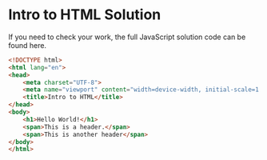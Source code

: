 <h1>
  <span class="headline">Intro to HTML</span>
  <span class="subhead">Solution</span>
</h1>

If you need to check your work, the full JavaScript solution code can be found here.

```html
<!DOCTYPE html>
<html lang="en">
<head>
    <meta charset="UTF-8">
    <meta name="viewport" content="width=device-width, initial-scale=1.0">
    <title>Intro to HTML</title>
</head>
<body>
    <h1>Hello World!</h1>
    <span>This is a header.</span>
    <span>This is another header</span>
</body>
</html>

```
